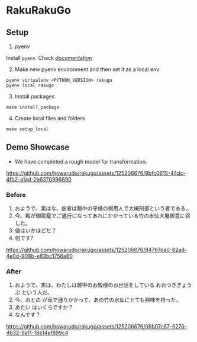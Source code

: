 # RakuRakuGo

## Setup
1. pyenv

Install `pyenv`. Check [documentation](https://github.com/pyenv/pyenv)

2. Make new pyenv environment and then set it as a local env
```
pyenv virtualenv <PYTHON_VERSION> rakugo
pyenv local rakugo
```

3. Install packages
```
make install_package
```

4. Create local files and folders
```
make setup_local
```

## Demo Showcase
- We have completed a rough model for transformation.

https://github.com/howarudo/rakugo/assets/125206676/9bfc0615-44dc-4fb2-a1ad-2b6370996690

### Before
  1. おようで、実はな、拙者は越中の守様の側用人で大槻刑部という者である。
  2. 今、殿が御駕籠でご通行になってあれにかかっている竹の水仙大層御意に召した。
  3. 値はいかほどだ？
  4. 何です?

https://github.com/howarudo/rakugo/assets/125206676/84767ea0-82ad-4e0d-908b-e63bc1756a60


### After
  1. おようで、実は、わたしは越中のお殿様のお世話をしている おおつきぎょうぶ という人だ。
  2. 今、おとの が車で通りかかって、あの竹の水仙にとても興味を持った。
  4. あたい はいくらですか？
  5. なんです？

https://github.com/howarudo/rakugo/assets/125206676/06b07c67-5276-4b32-9a11-18e14af899c4



